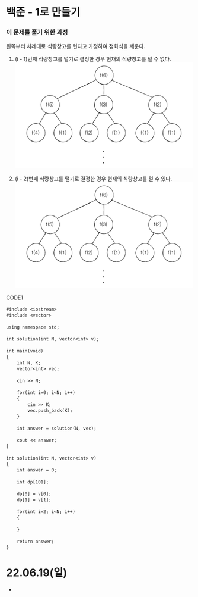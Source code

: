 # 백준 - 1로 만들기

### 이 문제를 풀기 위한 과정
왼쪽부터 차례대로 식량창고를 턴다고 가정하여 점화식을 세운다.

1. (i - 1)번째 식량창고를 털기로 결정한 경우 현재의 식량창고를 털 수 없다.
![](https://github.com/gkgkfndudals/TIL/blob/master/Algorithm/img/img_20220619_MakeItOne2.PNG)

2. (i - 2)번째 식량창고를 털기로 결정한 경우 현재의 식량창고를 털 수 있다.
![](https://github.com/gkgkfndudals/TIL/blob/master/Algorithm/img/img_20220619_MakeItOne2.PNG) 

CODE1

    #include <iostream>
    #include <vector>

    using namespace std;

    int solution(int N, vector<int> v);

    int main(void)
    {
        int N, K;
        vector<int> vec;

        cin >> N;

        for(int i=0; i<N; i++)
        {
            cin >> K;
            vec.push_back(K);
        }

        int answer = solution(N, vec);

        cout << answer;
    }

    int solution(int N, vector<int> v)
    {
        int answer = 0;
        
        int dp[101];

        dp[0] = v[0];
        dp[1] = v[1];

        for(int i=2; i<N; i++)
        {

        }

        return answer;
    }
    

# 22.06.19(일)
* 